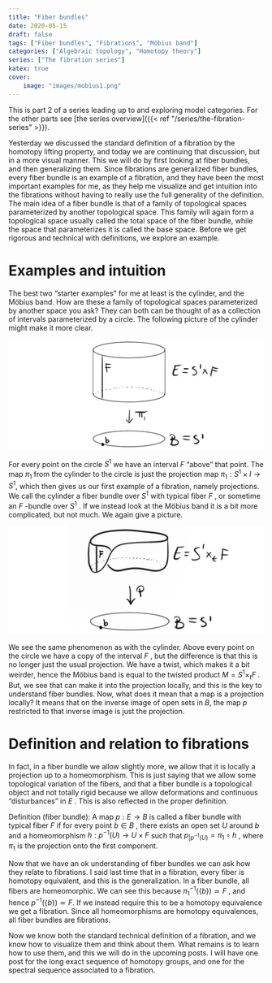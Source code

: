 ```yaml
---
title: "Fiber bundles"
date: 2020-05-15
draft: false
tags: ["Fiber bundles", "Fibrations", "Möbius band"]
categories: ["Algebraic topology", "Homotopy theory"]
series: ["The fibration series"]
katex: true
cover:
    image: "images/mobius1.png"
---
```


This is part 2 of a series leading up to and exploring model categories. For the other parts see [the series overview]({{< ref "/series/the-fibration-series" >}}).

Yesterday we discussed the standard definition of a fibration by the homotopy lifting property, and today we are continuing that discussion, but in a more visual manner. This we will do by first looking at fiber bundles, and then generalizing them. Since fibrations are generalized fiber bundles, every fiber bundle is an example of a fibration, and they have been the most important examples for me, as they help me visualize and get intuition into the fibrations without having to really use the full generality of the definition. The main idea of a fiber bundle is that of a family of topological spaces parameterized by another topological space. This family will again form a topological space usually called the total space of the fiber bundle, while the space that parameterizes it is called the base space. Before we get rigorous and technical with definitions, we explore an example.

# Examples and intuition

The best two “starter examples” for me at least is the cylinder, and the Möbius band. How are these a family of topological spaces parameterized by another space you ask? They can both can be thought of as a collection of intervals parameterized by a circle. The following picture of the cylinder might make it more clear.

![Error loading image](images/cylinder.png)

For every point on the circle $S^1$ we have an interval $F$ “above” that point. The map $\pi_1$ from the cylinder to the circle is just the projection map $\pi_1:S^1\times I \rightarrow S^1$, which then gives us our first example of a fibration, namely projections. We call the cylinder a fiber bundle over $S^1$ with typical fiber $F$ , or sometime an $F$ -bundle over $S^1$ . If we instead look at the Möbius band it is a bit more complicated, but not much. We again give a picture.

![Error loading image](images/mobius1.png)

We see the same phenomenon as with the cylinder. Above every point on the circle we have a copy of the interval $F$ , but the difference is that this is no longer just the usual projection. We have a twist, which makes it a bit weirder, hence the Möbius band is equal to the twisted product $M= S^1\times_t F$ . But, we see that can make it into the projection locally, and this is the key to understand fiber bundles. Now, what does it mean that a map is a projection locally? It means that on the inverse image of open sets in $B$, the map $p$ restricted to that inverse image is just the projection.

# Definition and relation to fibrations

In fact, in a fiber bundle we allow slightly more, we allow that it is locally a projection up to a homeomorphism. This is just saying that we allow some topological variation of the fibers, and that a fiber bundle is a topological object and not totally rigid because we allow deformations and continuous “disturbances” in $E$ . This is also reflected in the proper definition.

Definition (fiber bundle): A map $p:E\rightarrow B$ is called a fiber bundle with typical fiber $F$ if for every point $b\in B$ , there exists an open set $U$ around $b$ and a homeomorphism $h:p^{-1}(U)\rightarrow U\times F$ such that $p_{|p^{-1}(U)}= \pi_1 \circ h$ , where $\pi_1$ is the projection onto the first component.

Now that we have an ok understanding of fiber bundles we can ask how they relate to fibrations. I said last time that in a fibration, every fiber is homotopy equivalent, and this is the generalization. In a fiber bundle, all fibers are homeomorphic. We can see this because $\pi_1^{-1}(\{b\}) \simeq F$ , and hence $p^{-1}(\{b\}) \simeq F$. If we instead require this to be a homotopy equivalence we get a fibration. Since all homeomorphisms are homotopy equivalences, all fiber bundles are fibrations.

Now we know both the standard technical definition of a fibration, and we know how to visualize them and think about them. What remains is to learn how to use them, and this we will do in the upcoming posts. I will have one post for the long exact sequence of homotopy groups, and one for the spectral sequence associated to a fibration.